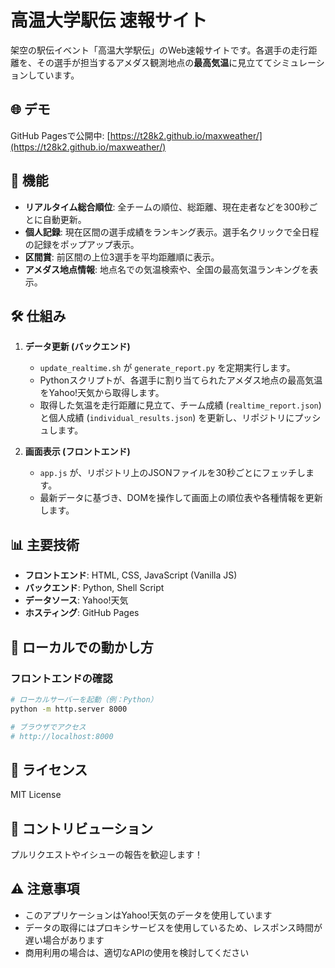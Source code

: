 # 高温大学駅伝 速報サイト

架空の駅伝イベント「高温大学駅伝」のWeb速報サイトです。各選手の走行距離を、その選手が担当するアメダス観測地点の**最高気温**に見立ててシミュレーションしています。

## 🌐 デモ

GitHub Pagesで公開中: [https://t28k2.github.io/maxweather/](https://t28k2.github.io/maxweather/)

## 🚀 機能

- **リアルタイム総合順位**: 全チームの順位、総距離、現在走者などを300秒ごとに自動更新。
- **個人記録**: 現在区間の選手成績をランキング表示。選手名クリックで全日程の記録をポップアップ表示。
- **区間賞**: 前区間の上位3選手を平均距離順に表示。
- **アメダス地点情報**: 地点名での気温検索や、全国の最高気温ランキングを表示。

## 🛠️ 仕組み

1.  **データ更新 (バックエンド)**
    - `update_realtime.sh` が `generate_report.py` を定期実行します。
    - Pythonスクリプトが、各選手に割り当てられたアメダス地点の最高気温をYahoo!天気から取得します。
    - 取得した気温を走行距離に見立て、チーム成績 (`realtime_report.json`) と個人成績 (`individual_results.json`) を更新し、リポジトリにプッシュします。

2.  **画面表示 (フロントエンド)**
    - `app.js` が、リポジトリ上のJSONファイルを30秒ごとにフェッチします。
    - 最新データに基づき、DOMを操作して画面上の順位表や各種情報を更新します。

## 📊 主要技術

- **フロントエンド**: HTML, CSS, JavaScript (Vanilla JS)
- **バックエンド**: Python, Shell Script
- **データソース**: Yahoo!天気
- **ホスティング**: GitHub Pages

## 🔧 ローカルでの動かし方

### フロントエンドの確認

```bash
# ローカルサーバーを起動（例：Python）
python -m http.server 8000

# ブラウザでアクセス
# http://localhost:8000
```

## 📝 ライセンス

MIT License

## 🤝 コントリビューション

プルリクエストやイシューの報告を歓迎します！

## ⚠️ 注意事項

- このアプリケーションはYahoo!天気のデータを使用しています
- データの取得にはプロキシサービスを使用しているため、レスポンス時間が遅い場合があります
- 商用利用の場合は、適切なAPIの使用を検討してください